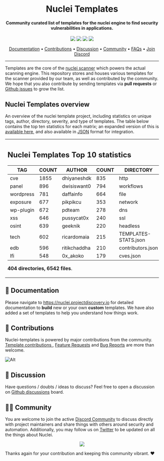 

<h1 align="center">
Nuclei Templates
</h1>
<h4 align="center">Community curated list of templates for the nuclei engine to find security vulnerabilities in applications.</h4>


<p align="center">
<a href="https://github.com/projectdiscovery/nuclei-templates/issues"><img src="https://img.shields.io/badge/contributions-welcome-brightgreen.svg?style=flat"></a>
<a href="https://github.com/projectdiscovery/nuclei-templates/releases"><img src="https://img.shields.io/github/release/projectdiscovery/nuclei-templates"></a>
<a href="https://twitter.com/pdnuclei"><img src="https://img.shields.io/twitter/follow/pdnuclei.svg?logo=twitter"></a>
<a href="https://discord.gg/projectdiscovery"><img src="https://img.shields.io/discord/695645237418131507.svg?logo=discord"></a>
</p>
      
<p align="center">
  <a href="https://nuclei.projectdiscovery.io/templating-guide/">Documentation</a> •
  <a href="#-contributions">Contributions</a> •
  <a href="#-discussion">Discussion</a> •
  <a href="#-community">Community</a> •
  <a href="https://nuclei.projectdiscovery.io/faq/templates/">FAQs</a> •
  <a href="https://discord.gg/projectdiscovery">Join Discord</a>
</p>

----

Templates are the core of the [nuclei scanner](https://github.com/projectdiscovery/nuclei) which powers the actual scanning engine.
This repository stores and houses various templates for the scanner provided by our team, as well as contributed by the community.
We hope that you also contribute by sending templates via **pull requests** or [Github issues](https://github.com/projectdiscovery/nuclei-templates/issues/new?assignees=&labels=&template=submit-template.md&title=%5Bnuclei-template%5D+) to grow the list.


## Nuclei Templates overview


An overview of the nuclei template project, including statistics on unique tags, author, directory, severity, and type of templates. The table below contains the top ten statistics for each matrix; an expanded version of this is [available here](TEMPLATES-STATS.md), and also available in [JSON](TEMPLATES-STATS.json) format for integration.

<table>
<tr>
<td> 

## Nuclei Templates Top 10 statistics

|    TAG    | COUNT |    AUTHOR    | COUNT |      DIRECTORY       | COUNT | SEVERITY | COUNT | TYPE | COUNT |
|-----------|-------|--------------|-------|----------------------|-------|----------|-------|------|-------|
| cve       |  1855 | dhiyaneshdk  |   835 | http                 |  5860 | info     |  2857 | file |   123 |
| panel     |   896 | dwisiswant0  |   794 | workflows            |   190 | high     |  1270 | dns  |    18 |
| wordpress |   781 | daffainfo    |   664 | file                 |   123 | medium   |  1042 |      |       |
| exposure  |   677 | pikpikcu     |   353 | network              |    93 | critical |   704 |      |       |
| wp-plugin |   672 | pdteam       |   278 | dns                  |    18 | low      |   216 |      |       |
| xss       |   646 | pussycat0x   |   240 | ssl                  |    12 | unknown  |    26 |      |       |
| osint     |   639 | geeknik      |   220 | headless             |     9 |          |       |      |       |
| tech      |   602 | ricardomaia  |   215 | TEMPLATES-STATS.json |     1 |          |       |      |       |
| edb       |   596 | ritikchaddha |   210 | contributors.json    |     1 |          |       |      |       |
| lfi       |   548 | 0x_akoko     |   179 | cves.json            |     1 |          |       |      |       |

**404 directories, 6542 files**.

</td>
</tr>
</table>

📖 Documentation
-----

Please navigate to https://nuclei.projectdiscovery.io for detailed documentation to **build** new or your own **custom** templates.
We have also added a set of templates to help you understand how things work.

💪 Contributions
-----

Nuclei-templates is powered by major contributions from the community.
[Template contributions ](https://github.com/projectdiscovery/nuclei-templates/issues/new?assignees=&labels=&template=submit-template.md&title=%5Bnuclei-template%5D+), [Feature Requests](https://github.com/projectdiscovery/nuclei-templates/issues/new?assignees=&labels=&template=feature_request.md&title=%5BFeature%5D+) and [Bug Reports](https://github.com/projectdiscovery/nuclei-templates/issues/new?assignees=&labels=&template=bug_report.md&title=%5BBug%5D+) are more than welcome.

![Alt](https://repobeats.axiom.co/api/embed/55ee65543bb9a0f9c797626c4e66d472a517d17c.svg "Repobeats analytics image")

💬 Discussion
-----

Have questions / doubts / ideas to discuss?
Feel free to open a discussion on [Github discussions](https://github.com/projectdiscovery/nuclei-templates/discussions) board.

👨‍💻 Community
-----

You are welcome to join the active [Discord Community](https://discord.gg/projectdiscovery) to discuss directly with project maintainers and share things with others around security and automation.
Additionally, you may follow us on [Twitter](https://twitter.com/pdnuclei) to be updated on all the things about Nuclei.


<p align="center">
<a href="https://github.com/projectdiscovery/nuclei-templates/graphs/contributors">
  <img src="https://contrib.rocks/image?repo=projectdiscovery/nuclei-templates&max=300">
</a>
</p>


Thanks again for your contribution and keeping this community vibrant. :heart:
